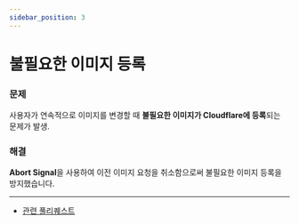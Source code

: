 ```yaml
---
sidebar_position: 3
---
```


# 불필요한 이미지 등록

### 문제

사용자가 연속적으로 이미지를 변경할 때 **불필요한 이미지가 Cloudflare에 등록**되는 문제가 발생.

### 해결

**Abort Signal**을 사용하여 이전 이미지 요청을 취소함으로써 불필요한 이미지 등록을 방지했습니다.

---

- [관련 풀리퀘스트](https://github.com/j2h30728/dam-witter/pull/74)
